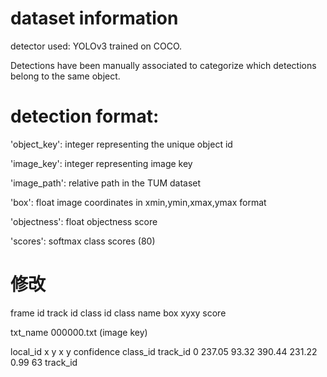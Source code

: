# dataset information
detector used: YOLOv3 trained on COCO. 

Detections have been manually associated to categorize which detections belong to the same object.


# detection format:

'object_key': integer representing the unique object id

'image_key': integer representing image key

'image_path': relative path in the TUM dataset

'box': float image coordinates in xmin,ymin,xmax,ymax format

'objectness': float objectness score

'scores': softmax class scores (80)


# 修改
frame id
track id
class id
class name
box xyxy
score

txt_name 000000.txt (image key)

local_id x y x y confidence class_id track_id
0 237.05 93.32 390.44 231.22 0.99 63 track_id